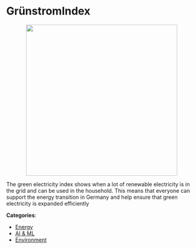 # GrünstromIndex
<p align="center">
    <img width="400" src="https://raw.githubusercontent.com/apis-list/apis-list/apis/grunstromindex/logo_256x256.png" />
</p>

The green electricity index shows when a lot of renewable electricity is in the grid and can be used in the household. This means that everyone can support the energy transition in Germany and help ensure that green electricity is expanded efficiently



**Categories**:
- [Energy](https://github.com/apis-list/apis-list#energy)
- [AI & ML](https://github.com/apis-list/apis-list#ai-and-ml)
- [Environment](https://github.com/apis-list/apis-list#environment)






